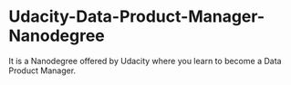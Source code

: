# Udacity-Data-Product-Manager-Nanodegree
It is a Nanodegree offered by Udacity where you learn to become a Data Product Manager.
